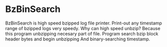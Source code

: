 BzBinSearch
===========

BzBinSearch is high speed bzipped log file printer.
Print-out any timestamp range of bzipped logs very speedy.
Why can high speed unbzip?
Because this program unbzipping necesary part of file.
Program search bzip block header bytes and begin unbzipping 
And binary-searching timestamp.
